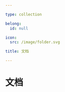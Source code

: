 ```yaml
---

type: collection

belong:
  id: null

icon:
  src: /image/folder.svg

title: 文档

---
```


# 文档

<ShowBreadcrumb />

<ShowResources />
